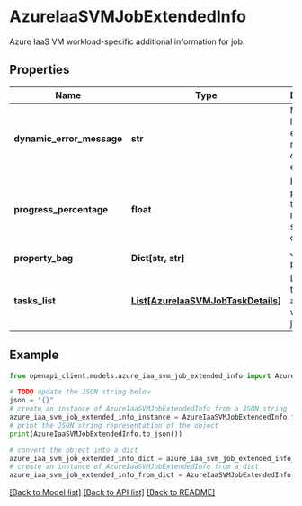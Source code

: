 # AzureIaaSVMJobExtendedInfo

Azure IaaS VM workload-specific additional information for job.

## Properties

Name | Type | Description | Notes
------------ | ------------- | ------------- | -------------
**dynamic_error_message** | **str** | Non localized error message on job execution. | [optional] 
**progress_percentage** | **float** | Indicates progress of the job. Null if it has not started or completed. | [optional] 
**property_bag** | **Dict[str, str]** | Job properties. | [optional] 
**tasks_list** | [**List[AzureIaaSVMJobTaskDetails]**](AzureIaaSVMJobTaskDetails.md) | List of tasks associated with this job. | [optional] 

## Example

```python
from openapi_client.models.azure_iaa_svm_job_extended_info import AzureIaaSVMJobExtendedInfo

# TODO update the JSON string below
json = "{}"
# create an instance of AzureIaaSVMJobExtendedInfo from a JSON string
azure_iaa_svm_job_extended_info_instance = AzureIaaSVMJobExtendedInfo.from_json(json)
# print the JSON string representation of the object
print(AzureIaaSVMJobExtendedInfo.to_json())

# convert the object into a dict
azure_iaa_svm_job_extended_info_dict = azure_iaa_svm_job_extended_info_instance.to_dict()
# create an instance of AzureIaaSVMJobExtendedInfo from a dict
azure_iaa_svm_job_extended_info_from_dict = AzureIaaSVMJobExtendedInfo.from_dict(azure_iaa_svm_job_extended_info_dict)
```
[[Back to Model list]](../README.md#documentation-for-models) [[Back to API list]](../README.md#documentation-for-api-endpoints) [[Back to README]](../README.md)


